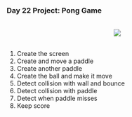 ### Day 22 Project: Pong Game

<br>

<div align = center>
  <img src = "P22.gif">
</div>

<br>

1. Create the screen
2. Create and move a paddle
3. Create another paddle
4. Create the ball and make it move
5. Detect collision with wall and bounce
6. Detect collision with paddle
7. Detect when paddle misses
8. Keep score

<br>


